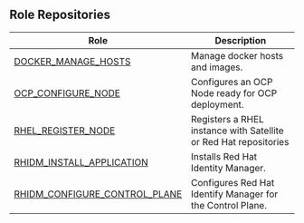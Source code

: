 ## Role Repositories

| Role  |  Description |  
|---|---|
| [DOCKER_MANAGE_HOSTS](https://github.com/prometeo-cloud/docker_manage_hosts) | Manage docker hosts and images. |
| [OCP_CONFIGURE_NODE](https://github.com/prometeo-cloud/ocp_configure_node)  | Configures an OCP Node ready for OCP deployment. |
| [RHEL_REGISTER_NODE](https://github.com/prometeo-cloud/rhel_register_node) | Registers a RHEL instance with Satellite or Red Hat repositories |
| [RHIDM_INSTALL_APPLICATION](https://github.com/prometeo-cloud/rhidm_install_application)  | Installs Red Hat Identity Manager.  |
| [RHIDM_CONFIGURE_CONTROL_PLANE](https://github.com/prometeo-cloud/rhidm_configure_control_plane) | Configures Red Hat Identify Manager for the Control Plane.  |
